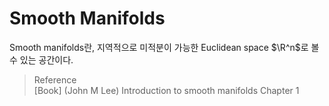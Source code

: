 # Smooth Manifolds
Smooth manifolds란, 지역적으로 미적분이 가능한 Euclidean space $\R^n$로 볼 수 있는 공간이다.



> Reference  
> [Book] (John M Lee) Introduction to smooth manifolds Chapter 1


